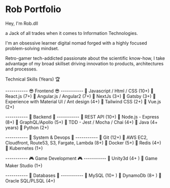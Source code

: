 # Rob Portfolio

Hey, I'm Rob.dll

a Jack of all trades when it comes to Information Technologies. 

I'm an obsessive learner digital nomad forged with a highly focused problem-solving mindset.

Retro-gamer tech-addicted passionate about the scientific know-how, I take advantage of my broad skillset driving innovation to products, architectures and processes.


Technical Skills (Years) 🏆 

 ----------- 😎 Frontend 😎 -----------
💎 Javascript / Html / CSS (10+)
🥇 React.js (7+)
🥇 Angular.js / Angular2 (7+)
🥈 NextJs (3+)
🥈 Gatsby (3+)
🥈 Experience with Material UI / Ant design (4+)
🥉 Tailwind CSS (2+)
🥉 Vue.js (2+)

 ----------- 🥸 Backend 🥸 -----------
💎 REST API (10+)
💎 Node.js - Express (8+)
🥇 GraphQL/Apollo (5+)
🥈 TDD - Jest / Mocha / Chai (4+)
🥈 Java (4+ years)
🥉 Python (2+)

 ----------- 🤯 System & Devops 🤯 -----------
💎 Git (12+)
💎 AWS EC2, Cloudfront, Route53, S3, Fargate, Lambda (8+)
🥇 Docker (5+)
🥈 Redis (4+)
🥉 Kubernetes (1+)
 
 ----------- 🎮 Game Development 🎮 -----------
🥇 Unity3d (4+ )
🥈 Game Maker Studio (1+)

 ----------- 💾 Databases 💾 -----------
💎 MySQL (10+ )
🥇 DynamoDb (8+ )
🥈 Oracle SQL/PLSQL (4+)
